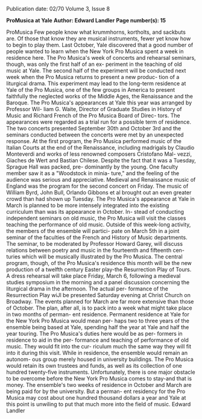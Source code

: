 Publication date: 02/70
Volume 3, Issue 8

**ProMusica at Yale**
**Author: Edward Landler**
**Page number(s): 15**

ProMusica 
Few people know what krummhorns, 
kortholts, and sackbuts are. Of those that 
know they are musical instruments, fewer 
yet know how to begin to play them. Last 
October, Yale discovered that a good 
number of people wanted to learn when 
the New York Pro Musica spent a week 
in residence here. The Pro Musica's week 
of concerts and rehearsal seminars, 
though, was only the first half of an ex-
periment in the teaching of old music at 
Yale. The second half of the experiment 
will be conducted next week when the Pro 
Musica returns to present a new produc-
tion of a liturgical drama. This experiment 
may lead to the long-term residence at 
Yale of the Pro Musica, one of the few 
groups in America to present faithfully 
the neglected works of the Middle Ages, 
the Renaissance and the Baroque. 
The Pro Musica's appearances at Yale 
this year was arranged by Professor Wil-
liam G. Waite, Director of Graduate 
Studies in History of Music and Richard 
French of the Pro Musica Board of Direc-
tors. The appearances were regarded as a 
trial run for a possible term of residence. 
The two concerts presented September 
30th and October 3rd and the seminars 
conducted between the concerts were met 
by an unexpected response. At the first 
program, the Pro Musica performed music 
of the Italian Courts at the end of the 
Renaissance, including madrigals by 
Claudio Monteverdi and works of less 
renowned composers Cristofano Mal-
vezzi, Giaches de Wert and Bastian 
Chilese. Despite the fact that it was a 
Tuesday, Sprague Hall was packed, pre-
dominantly by the young. One faculty 
member saw it as a "Woodstock in minia-
ture," and the feeling of the audience was 
serious and appreciative. 
Medieval and Renaissance music of 
England was the program for the second 
concert on Friday. The music of William 
Byrd, John Bull, Orlando Gibbons et al 
brought out an even greater crowd than 
had shown up Tuesday. 
The Pro Musica's appearance at Yale 
in March is planned to be more intensely 
integrated into the existing curriculum 
than was its appearance in October. In-
stead of conducting independent seminars 
on old music, the Pro Musica will visit the 
classes teaching the performance of old 
music. Outside of this week-long activity, 
the members of the ensemble will partici-
pate on March 5th in a joint seminar of the 
faculties of the French and History of 
Music departments. The seminar, to be 
moderated by Professor Howard Garey, 
will discuss relations between poetry and 
music in the fourteenth and fifteenth cen-
turies which will be musically illustrated 
by the Pro Musica. 
The central program, though, of the 
Pro Musica's residence this month will be 
the new production of a twelfth century 
Easter play-the Resurrection Play of 
Tours. A dress rehearsal will take place 
Friday, March 6, following a medieval 
studies symposium in the morning and a 
panel discussion concerning the liturgical 
drama in the afternoon. The actual per-
formance of the Resurrection Play wiJl be 
presented Saturday evening at Christ 
Church on Broadway. 
The events planned for March are far 
more extensive than those of October. The 
plan, after all, is to pack into a week what 
might take place in two months of perman-
ent residence. 
Permanent residence at Yale for the 
New York Pro Musica would mean per-
haps two to three years of the ensemble 
being based at Yale, spending half the year 
at Yale and half the year touring. The Pro 
Musica's duties here would be as per-
formers in residence to aid in the per-
formance and teaching of performance of 
old music. They would fit into the cur-
riculum much the same way they will fit 
into it during this visit. While in residence, 
the ensemble would remain an autonom-
ous group merely housed in university 
buildings. The Pro Musica would retain 
its own trustees and funds, as well as its 
collection of one hundred twenty-five 
instruments. 
Unfortunately, there is one major 
obstacle to be overcome before the New 
York Pro Musica comes to stay-and that 
is money. The ensemble's two weeks of 
residence in October and March are being 
paid for by the university. But a perman-
ent residency for the Pro Musica may cost 
about one hundred thousand dollars a year 
and Yale at this point is unwiling to put 
that much more into the field of music. 
Edward Landler